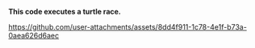 **This code executes a turtle race.**

https://github.com/user-attachments/assets/8dd4f911-1c78-4e1f-b73a-0aea626d6aec

